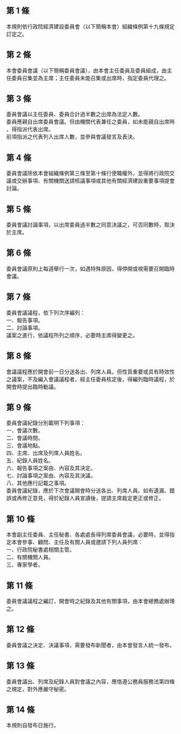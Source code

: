 第 1 條
-------
本規則依行政院經濟建設委員會（以下簡稱本會）組織條例第十九條規定  
訂定之。

第 2 條
-------
本會委員會議（以下簡稱委員會議），由本會主任委員及委員組成，由主  
任委員召集並為主席；主任委員未能召集或出席時，指定委員代理之。

第 3 條
-------
委員會議以主任委員、委員合計過半數之出席為法定人數。  
委員應親自出席委員會議。但由機關代表兼任之委員，如未能親自出席時  
，得指派代表出席。  
前項指派之代表列入出席人數，並參與會議發言及表決。

第 4 條
-------
委員會議除依本會組織條例第三條至第十條行使職權外，並得將行政院交  
議或交辦事項、有關機關送請核議事項或其他有關經濟建設重要事項提會  
討論。

第 5 條
-------
委員會議討論事項，以出席委員過半數之同意決議之，可否同數時，取決  
於主席。

第 6 條
-------
委員會議原則上每週舉行一次，如遇特殊原因，得停開或視需要召開臨時  
會議。

第 7 條
-------
委員會議議程，依下列次序編列：  
一、報告事項。  
二、討論事項。  
議案之進行，依議程所列之順序，必要時主席得變更之。

第 8 條
-------
會議議程應於開會前一日分送各出、列席人員。但性質重要或具有時效性  
之議案，不及編入會議議程者，經主任委員核定後，得編列臨時議程，於  
開會時提出臨時動議。

第 9 條
-------
委員會議紀錄分別載明下列事項：  
一、會議次數。  
二、會議時間。  
三、會議地點。  
四、主席、出席及列席人員姓名。  
五、紀錄人員姓名。  
六、報告事項之案由、內容及其決定。  
七、討論事項之案由、內容及其決議。  
八、其他應行記載之事項。  
委員會議紀錄，應於下次會議開會時分送各出、列席人員。如有遺漏、錯  
誤或再修正意見，得於紀錄人員宣讀後，提請主席裁定更正或修正。

第 10 條
--------
本會副主任委員、主任秘書、各處處長得列席委員會議，必要時，並得指  
定本會參事、顧問、主任及有關人員或邀請下列人員列席：  
一、行政院秘書處相關主管。  
二、有關機關人員。  
三、專家學者。

第 11 條
--------
委員會議議程之編訂，開會時之紀錄及其他有關事項，由本會總務處辦理  
之。

第 12 條
--------
委員會議之決定、決議事項，需要發布新聞者，由本會發言人統一發布。

第 13 條
--------
委員會議出、列席及紀錄人員對會議之內容，應恪遵公務員服務法第四條  
之規定，對外應嚴守秘密。

第 14 條
--------
本規則自發布日施行。

